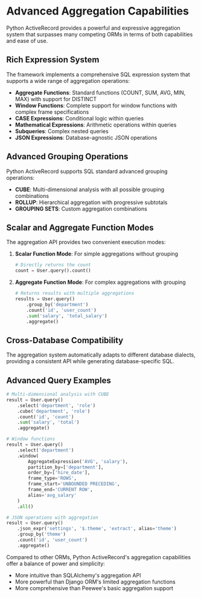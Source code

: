 # Advanced Aggregation Capabilities

Python ActiveRecord provides a powerful and expressive aggregation system that surpasses many competing ORMs in terms of both capabilities and ease of use.

## Rich Expression System

The framework implements a comprehensive SQL expression system that supports a wide range of aggregation operations:

- **Aggregate Functions**: Standard functions (COUNT, SUM, AVG, MIN, MAX) with support for DISTINCT
- **Window Functions**: Complete support for window functions with complex frame specifications
- **CASE Expressions**: Conditional logic within queries
- **Mathematical Expressions**: Arithmetic operations within queries
- **Subqueries**: Complex nested queries
- **JSON Expressions**: Database-agnostic JSON operations

## Advanced Grouping Operations

Python ActiveRecord supports SQL standard advanced grouping operations:

- **CUBE**: Multi-dimensional analysis with all possible grouping combinations
- **ROLLUP**: Hierarchical aggregation with progressive subtotals
- **GROUPING SETS**: Custom aggregation combinations

## Scalar and Aggregate Function Modes

The aggregation API provides two convenient execution modes:

1. **Scalar Function Mode**: For simple aggregations without grouping
   ```python
   # Directly returns the count
   count = User.query().count()
   ```

2. **Aggregate Function Mode**: For complex aggregations with grouping
   ```python
   # Returns results with multiple aggregations
   results = User.query()
       .group_by('department')
       .count('id', 'user_count')
       .sum('salary', 'total_salary')
       .aggregate()
   ```

## Cross-Database Compatibility

The aggregation system automatically adapts to different database dialects, providing a consistent API while generating database-specific SQL.

## Advanced Query Examples

```python
# Multi-dimensional analysis with CUBE
result = User.query()
    .select('department', 'role')
    .cube('department', 'role')
    .count('id', 'count')
    .sum('salary', 'total')
    .aggregate()

# Window functions
result = User.query()
    .select('department')
    .window(
        AggregateExpression('AVG', 'salary'),
        partition_by=['department'],
        order_by=['hire_date'],
        frame_type='ROWS',
        frame_start='UNBOUNDED PRECEDING',
        frame_end='CURRENT ROW',
        alias='avg_salary'
    )
    .all()

# JSON operations with aggregation
result = User.query()
    .json_expr('settings', '$.theme', 'extract', alias='theme')
    .group_by('theme')
    .count('id', 'user_count')
    .aggregate()
```

Compared to other ORMs, Python ActiveRecord's aggregation capabilities offer a balance of power and simplicity:

- More intuitive than SQLAlchemy's aggregation API
- More powerful than Django ORM's limited aggregation functions
- More comprehensive than Peewee's basic aggregation support